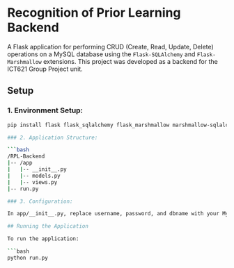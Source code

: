 # Recognition of Prior Learning Backend

A Flask application for performing CRUD (Create, Read, Update, Delete) operations on a MySQL database using the `Flask-SQLAlchemy` and `Flask-Marshmallow` extensions. This project was developed as a backend for the ICT621 Group Project unit.

## Setup

### 1. Environment Setup:

```bash
pip install flask flask_sqlalchemy flask_marshmallow marshmallow-sqlalchemy mysqlclient

### 2. Application Structure:

```bash
/RPL-Backend
|-- /app
|   |-- __init__.py
|   |-- models.py
|   |-- views.py
|-- run.py

### 3. Configuration:

In app/__init__.py, replace username, password, and dbname with your MySQL credentials and database name.

## Running the Application

To run the application:

```bash
python run.py

